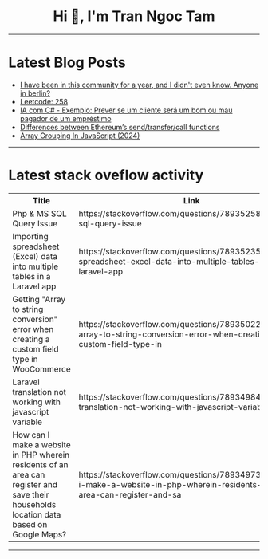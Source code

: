 <h1 align="center">Hi 👋, I'm Tran Ngoc Tam</h1>

---

# Latest Blog Posts 
<!-- BLOG-POST-LIST:START -->
- [I have been in this community for a year, and I didn&#39;t even know. Anyone in berlin?](https://dev.to/max1234/i-have-been-in-this-community-for-a-year-and-i-didnt-even-know-eka)
- [Leetcode: 258](https://dev.to/saifulire/leetcode-258-2ge0)
- [IA com C# - Exemplo: Prever se um cliente será um bom ou mau pagador de um empréstimo](https://dev.to/juarezasjunior/ia-com-c-exemplo-prever-se-um-cliente-sera-um-bom-ou-mau-pagador-de-um-emprestimo-j25)
- [Differences between Ethereum’s send/transfer/call functions](https://dev.to/110nard0/understanding-ethereums-sendtransfercall-functions-2f1m)
- [Array Grouping In JavaScript &lpar;2024&rpar;](https://dev.to/ahmedturaj/array-grouping-in-javascript-2024-3o1h)
<!-- BLOG-POST-LIST:END -->

---

# Latest stack oveflow activity
<table>
  <tr><th>Title</th><th>Link</th></tr>
  <!-- STACKOVERFLOW:START --><tr><td>Php &amp; MS SQL Query Issue</td><td>https://stackoverflow.com/questions/78935258/php-ms-sql-query-issue</td></tr><tr><td>Importing spreadsheet &lpar;Excel&rpar; data into multiple tables in a Laravel app</td><td>https://stackoverflow.com/questions/78935235/importing-spreadsheet-excel-data-into-multiple-tables-in-a-laravel-app</td></tr><tr><td>Getting &quot;Array to string conversion&quot; error when creating a custom field type in WooCommerce</td><td>https://stackoverflow.com/questions/78935022/getting-array-to-string-conversion-error-when-creating-a-custom-field-type-in</td></tr><tr><td>Laravel translation not working with javascript variable</td><td>https://stackoverflow.com/questions/78934984/laravel-translation-not-working-with-javascript-variable</td></tr><tr><td>How can I make a website in PHP wherein residents of an area can register and save their households location data based on Google Maps?</td><td>https://stackoverflow.com/questions/78934973/how-can-i-make-a-website-in-php-wherein-residents-of-an-area-can-register-and-sa</td></tr><!-- STACKOVERFLOW:END -->
</table>

---


